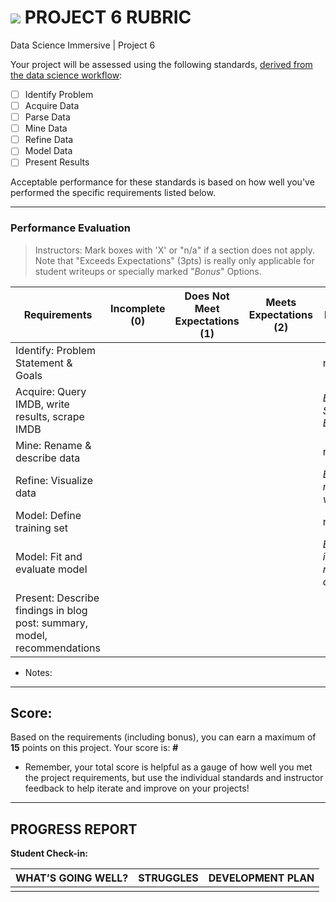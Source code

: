 # ![](https://ga-dash.s3.amazonaws.com/production/assets/logo-9f88ae6c9c3871690e33280fcf557f33.png) PROJECT 6 RUBRIC
Data Science Immersive | Project 6 						

Your project will be assessed using the following standards, [derived from the data science workflow](../../../../resources/syllabus/DSI-workflow-v1.pdf):

- [ ] Identify Problem
- [ ] Acquire Data
- [ ] Parse Data
- [ ] Mine Data
- [ ] Refine Data		
- [ ] Model Data
- [ ] Present Results

Acceptable performance for these standards is based on how well you've performed the specific requirements listed below.

---

### Performance Evaluation
> Instructors: Mark boxes with 'X' or "n/a" if a section does not apply. Note that "Exceeds Expectations" (3pts) is really only applicable for student writeups or specially marked "*Bonus*" Options.

| Requirements | Incomplete (0) | Does Not Meet Expectations (1) | Meets Expectations (2) | Exceeds Expectations (3) |
|---|---|---|---|---|
| Identify: Problem Statement & Goals | | | | n/a |
| Acquire: Query IMDB, write results, scrape IMDB | | | | *Bonus: Scrape with BeautifulSoup* |
| Mine: Rename & describe data | | | | n/a |
| Refine: Visualize data | | | | *Bonus: Use multiple data viz tools* |
| Model: Define training set | | | | n/a |
| Model: Fit and evaluate model | | | | *Bonus: How is model at risk of overfitting?* |
| Present: Describe findings in blog post: summary, model, recommendations | | | | |

- Notes:


---

## Score:
Based on the requirements (including bonus), you can earn a maximum of  **15**  points on this project. Your score is: **#**

- Remember, your total score is helpful as a gauge of how well you met the project requirements, but use the individual standards and instructor feedback to help iterate and improve on your projects!

---

## PROGRESS REPORT
**Student Check-in:**

|WHAT’S GOING WELL?|STRUGGLES|DEVELOPMENT PLAN|
|---|---|---|
| | | |
